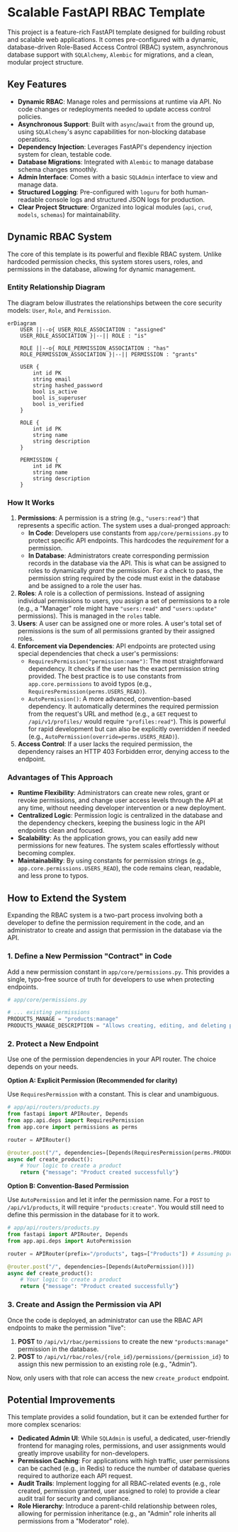 # Scalable FastAPI RBAC Template

This project is a feature-rich FastAPI template designed for building robust and scalable web applications. It comes pre-configured with a dynamic, database-driven Role-Based Access Control (RBAC) system, asynchronous database support with `SQLAlchemy`, `Alembic` for migrations, and a clean, modular project structure.

## Key Features

- **Dynamic RBAC**: Manage roles and permissions at runtime via API. No code changes or redeployments needed to update access control policies.
- **Asynchronous Support**: Built with `async`/`await` from the ground up, using `SQLAlchemy`'s async capabilities for non-blocking database operations.
- **Dependency Injection**: Leverages FastAPI's dependency injection system for clean, testable code.
- **Database Migrations**: Integrated with `Alembic` to manage database schema changes smoothly.
- **Admin Interface**: Comes with a basic `SQLAdmin` interface to view and manage data.
- **Structured Logging**: Pre-configured with `loguru` for both human-readable console logs and structured JSON logs for production.
- **Clear Project Structure**: Organized into logical modules (`api`, `crud`, `models`, `schemas`) for maintainability.

## Dynamic RBAC System

The core of this template is its powerful and flexible RBAC system. Unlike hardcoded permission checks, this system stores users, roles, and permissions in the database, allowing for dynamic management.

### Entity Relationship Diagram

The diagram below illustrates the relationships between the core security models: `User`, `Role`, and `Permission`.

```mermaid
erDiagram
    USER ||--o{ USER_ROLE_ASSOCIATION : "assigned"
    USER_ROLE_ASSOCIATION }|--|| ROLE : "is"

    ROLE ||--o{ ROLE_PERMISSION_ASSOCIATION : "has"
    ROLE_PERMISSION_ASSOCIATION }|--|| PERMISSION : "grants"

    USER {
        int id PK
        string email
        string hashed_password
        bool is_active
        bool is_superuser
        bool is_verified
    }

    ROLE {
        int id PK
        string name
        string description
    }

    PERMISSION {
        int id PK
        string name
        string description
    }
```

### How It Works

1.  **Permissions**: A permission is a string (e.g., `"users:read"`) that represents a specific action. The system uses a dual-pronged approach:
    -   **In Code**: Developers use constants from `app/core/permissions.py` to protect specific API endpoints. This hardcodes the *requirement* for a permission.
    -   **In Database**: Administrators create corresponding permission records in the database via the API. This is what can be assigned to roles to dynamically *grant* the permission.
    For a check to pass, the permission string required by the code must exist in the database and be assigned to a role the user has.
2.  **Roles**: A role is a collection of permissions. Instead of assigning individual permissions to users, you assign a set of permissions to a role (e.g., a "Manager" role might have `"users:read"` and `"users:update"` permissions). This is managed in the `roles` table.
3.  **Users**: A user can be assigned one or more roles. A user's total set of permissions is the sum of all permissions granted by their assigned roles.
3.  **Enforcement via Dependencies**: API endpoints are protected using special dependencies that check a user's permissions:
    -   `RequiresPermission("permission:name")`: The most straightforward dependency. It checks if the user has the exact permission string provided. The best practice is to use constants from `app.core.permissions` to avoid typos (e.g., `RequiresPermission(perms.USERS_READ)`).
    -   `AutoPermission()`: A more advanced, convention-based dependency. It automatically determines the required permission from the request's URL and method (e.g., a `GET` request to `/api/v1/profiles/` would require `"profiles:read"`). This is powerful for rapid development but can also be explicitly overridden if needed (e.g., `AutoPermission(override=perms.USERS_READ)`).
4.  **Access Control**: If a user lacks the required permission, the dependency raises an HTTP 403 Forbidden error, denying access to the endpoint.

### Advantages of This Approach

-   **Runtime Flexibility**: Administrators can create new roles, grant or revoke permissions, and change user access levels through the API at any time, without needing developer intervention or a new deployment.
-   **Centralized Logic**: Permission logic is centralized in the database and the dependency checkers, keeping the business logic in the API endpoints clean and focused.
-   **Scalability**: As the application grows, you can easily add new permissions for new features. The system scales effortlessly without becoming complex.
-   **Maintainability**: By using constants for permission strings (e.g., `app.core.permissions.USERS_READ`), the code remains clean, readable, and less prone to typos.

## How to Extend the System

Expanding the RBAC system is a two-part process involving both a developer to define the permission requirement in the code, and an administrator to create and assign that permission in the database via the API.

### 1. Define a New Permission "Contract" in Code

Add a new permission constant in `app/core/permissions.py`. This provides a single, typo-free source of truth for developers to use when protecting endpoints.

```python
# app/core/permissions.py

# ... existing permissions
PRODUCTS_MANAGE = "products:manage"
PRODUCTS_MANAGE_DESCRIPTION = "Allows creating, editing, and deleting products."
```

### 2. Protect a New Endpoint

Use one of the permission dependencies in your API router. The choice depends on your needs.

**Option A: Explicit Permission (Recommended for clarity)**

Use `RequiresPermission` with a constant. This is clear and unambiguous.

```python
# app/api/routers/products.py
from fastapi import APIRouter, Depends
from app.api.deps import RequiresPermission
from app.core import permissions as perms

router = APIRouter()

@router.post("/", dependencies=[Depends(RequiresPermission(perms.PRODUCTS_MANAGE))])
async def create_product():
    # Your logic to create a product
    return {"message": "Product created successfully"}
```

**Option B: Convention-Based Permission**

Use `AutoPermission` and let it infer the permission name. For a `POST` to `/api/v1/products`, it will require `"products:create"`. You would still need to define this permission in the database for it to work.

```python
# app/api/routers/products.py
from fastapi import APIRouter, Depends
from app.api.deps import AutoPermission

router = APIRouter(prefix="/products", tags=["Products"]) # Assuming prefix is set in main.py

@router.post("/", dependencies=[Depends(AutoPermission())])
async def create_product():
    # Your logic to create a product
    return {"message": "Product created successfully"}
```

### 3. Create and Assign the Permission via API

Once the code is deployed, an administrator can use the RBAC API endpoints to make the permission "live":
1.  **POST** to `/api/v1/rbac/permissions` to create the new `"products:manage"` permission in the database.
2.  **POST** to `/api/v1/rbac/roles/{role_id}/permissions/{permission_id}` to assign this new permission to an existing role (e.g., "Admin").

Now, only users with that role can access the new `create_product` endpoint.

## Potential Improvements

This template provides a solid foundation, but it can be extended further for more complex scenarios:

-   **Dedicated Admin UI**: While `SQLAdmin` is useful, a dedicated, user-friendly frontend for managing roles, permissions, and user assignments would greatly improve usability for non-developers.
-   **Permission Caching**: For applications with high traffic, user permissions can be cached (e.g., in Redis) to reduce the number of database queries required to authorize each API request.
-   **Audit Trails**: Implement logging for all RBAC-related events (e.g., role created, permission granted, user assigned to role) to provide a clear audit trail for security and compliance.
-   **Role Hierarchy**: Introduce a parent-child relationship between roles, allowing for permission inheritance (e.g., an "Admin" role inherits all permissions from a "Moderator" role).
